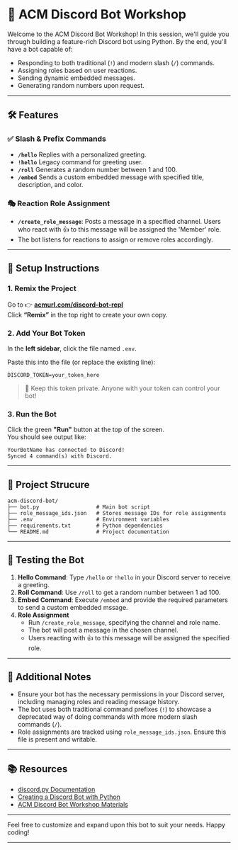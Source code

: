 # 🤖 ACM Discord Bot Workshop

Welcome to the ACM Discord Bot Workshop! In this session, we'll guide you through building a feature-rich Discord bot using Python. By the end, you'll have a bot capable of:

- Responding to both traditional (`!`) and modern slash (`/`) commands.
- Assigning roles based on user reactions.
- Sending dynamic embedded messages.
- Generating random numbers upon request.

---

## 🛠️ Features

### ✅ Slash & Prefix Commands

- **`/hello`** Replies with a personalized greeting.
- **`!hello`** Legacy command for greeting user.
- **`/roll`** Generates a random number between 1 and 100.
- **`/embed`** Sends a custom embedded message with specified title, description, and color.

### 🎭 Reaction Role Assignment

- **`/create_role_message`**: Posts a message in a specified channel. Users who react with 👍 to this message will be assigned the 'Member' role.
- The bot listens for reactions to assign or remove roles accordingly.

---

## 🚀 Setup Instructions

### 1. Remix the Project  
Go to 👉 [**acmurl.com/discord-bot-repl**](https://acmurl.com/discord-bot-repl)  
Click **“Remix”** in the top right to create your own copy.

### 2. Add Your Bot Token  
In the **left sidebar**, click the file named `.env`.

Paste this into the file (or replace the existing line):

```env
DISCORD_TOKEN=your_token_here
```

> 🔐 Keep this token private. Anyone with your token can control your bot!

### 3. Run the Bot  
Click the green **"Run"** button at the top of the screen.  
You should see output like:
```
YourBotName has connected to Discord!
Synced 4 command(s) with Discord.
```

---

## 📁 Project Strucure

```plaintext
acm-discord-bot/
├── bot.py                  # Main bot script
├── role_message_ids.json   # Stores message IDs for role assignments
├── .env                    # Environment variables
├── requirements.txt        # Python dependencies
└── README.md               # Project documentation
```

---

## 🧪 Testing the Bot

1. **Hello Command**: Type `/hello` or `!hello` in your Discord server to receive a greeting.
2. **Roll Command**: Use `/roll` to get a random number between 1 ad 100.
3. **Embed Command**: Execute `/embed` and provide the required parameters to send a custom embedded mssage.
4. **Role Assignment**
   - Run `/create_role_message`, specifying the channel and role name.
   - The bot will post a message in the chosen channel.
   - Users reacting with 👍 to this message will be assigned the specified role.

---

## 🧰 Additional Notes

- Ensure your bot has the necessary permissions in your Discord server, including managing roles and reading message history.
- The bot uses both traditional command prefixes (`!`) to showcase a deprecated way of doing commands with more modern slash commands (`/`).
- Role assignments are tracked using `role_message_ids.json`. Ensure this file is present and writable.

---

## 📚 Resources

- [discord.py Documentation](https://discordpy.readthedocs.io/)
- [Creating a Discord Bot with Python](https://realpython.com/how-to-make-a-discord-bot-python/)
- [ACM Discord Bot Workshop Materials](https://github.com/your-username/acm-discord-bt)

---

Feel free to customize and expand upon this bot to suit your needs. Happy coding!

---
